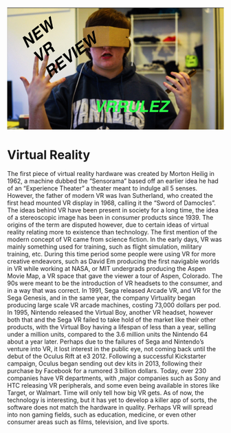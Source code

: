 ![Idea 101](thumbnail.jpg)

# Virtual Reality

The first piece of virtual reality hardware was created by Morton Heilig in 1962, a machine dubbed the “Sensorama” based off an earlier idea he had of an “Experience Theater” a theater meant to indulge all 5 senses.  However, the father of modern VR was Ivan Sutherland, who created the first head mounted VR display in 1968, calling it the “Sword of Damocles”.
The ideas behind VR have been present in society for a long time, the idea of a stereoscopic image has been in consumer products since 1939. The origins of the term are disputed however, due to certain ideas of virtual reality relating more to existence than technology. The first mention of the modern concept of VR came from science fiction.
In the early days, VR was mainly something used for training, such as flight simulation, military training, etc. During this time period some people were using VR for more creative endeavors, such as David Em producing the first navigable worlds in VR while working at NASA, or MIT undergrads producing the Aspen Movie Map, a VR space that gave the viewer a tour of Aspen, Colorado.
The 90s were meant to be the introduction of VR headsets to the consumer, and in a way that was correct. In 1991, Sega released Arcade VR, and VR for the Sega Genesis, and in the same year, the company Virtuality began producing large scale VR arcade machines, costing 73,000 dollars per pod. In 1995, Nintendo released the Virtual Boy, another VR headset, however both that and the Sega VR failed to take hold of the market like their other products, with the Virtual Boy having a lifespan of less than a year, selling under a million units, compared to the 3.6 million units the Nintendo 64 about a year later.
Perhaps due to the failures of Sega and Nintendo’s venture into VR, it lost interest in the public eye, not coming back until the debut of the Oculus Rift at e3 2012. Following a successful Kickstarter campaign, Oculus began sending out dev kits in 2013, following their purchase by Facebook for a rumored 3 billion dollars. Today, over 230 companies have VR departments, with ,major companies such as Sony and HTC releasing VR peripherals, and some even being available in stores like Target, or Walmart.
Time will only tell how big VR gets. As of now, the technology is interesting, but it has yet to develop a killer app of sorts, the software does not match the hardware in quality. Perhaps VR will spread into non gaming fields, such as education, medicine, or even other consumer areas such as films, television, and live sports.
